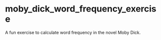 # moby_dick_word_frequency_exercise
A fun exercise to calculate word frequency in the novel Moby Dick.
